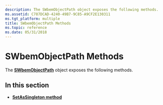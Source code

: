 ```yaml
---
description: The SWbemObjectPath object exposes the following methods.
ms.assetid: C787DCAD-4240-49B7-9C85-A9CF2E130311
ms.tgt_platform: multiple
title: SWbemObjectPath Methods
ms.topic: reference
ms.date: 05/31/2018
---
```


# SWbemObjectPath Methods

The [**SWbemObjectPath**](swbemobjectpath.md) object exposes the following methods.

## In this section

-   [**SetAsSingleton method**](swbemobjectpath-setassingleton.md)

 

 



